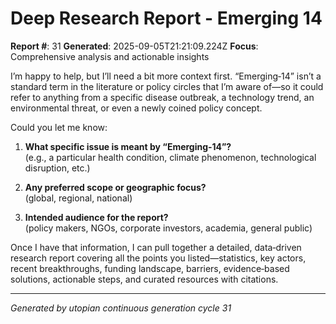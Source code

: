 # Deep Research Report - Emerging 14

**Report #**: 31
**Generated**: 2025-09-05T21:21:09.224Z
**Focus**: Comprehensive analysis and actionable insights

I’m happy to help, but I’ll need a bit more context first. “Emerging‑14” isn’t a standard term in the literature or policy circles that I’m aware of—so it could refer to anything from a specific disease outbreak, a technology trend, an environmental threat, or even a newly coined policy concept.

Could you let me know:

1. **What specific issue is meant by “Emerging‑14”?**  
   (e.g., a particular health condition, climate phenomenon, technological disruption, etc.)

2. **Any preferred scope or geographic focus?**  
   (global, regional, national)

3. **Intended audience for the report?**  
   (policy makers, NGOs, corporate investors, academia, general public)

Once I have that information, I can pull together a detailed, data‑driven research report covering all the points you listed—statistics, key actors, recent breakthroughs, funding landscape, barriers, evidence‑based solutions, actionable steps, and curated resources with citations.

---
*Generated by utopian continuous generation cycle 31*
